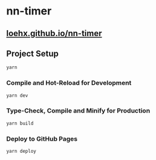 # nn-timer

## [loehx.github.io/nn-timer](https://loehx.github.io/nn-timer)

## Project Setup

```sh
yarn
```

### Compile and Hot-Reload for Development

```sh
yarn dev
```

### Type-Check, Compile and Minify for Production

```sh
yarn build
```

### Deploy to GitHub Pages

```sh
yarn deploy
```

